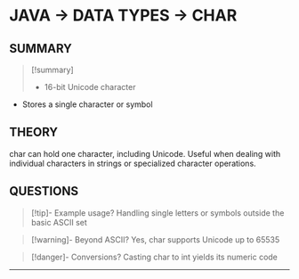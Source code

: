 # JAVA -> DATA TYPES -> CHAR
## SUMMARY
> [!summary]
> - 16-bit Unicode character
- Stores a single character or symbol

## THEORY
char can hold one character, including Unicode. Useful when dealing with individual characters in strings or specialized character operations.

## QUESTIONS
> [!tip]- Example usage?
> Handling single letters or symbols outside the basic ASCII set

> [!warning]- Beyond ASCII?
> Yes, char supports Unicode up to 65535

> [!danger]- Conversions?
> Casting char to int yields its numeric code
- - - 
